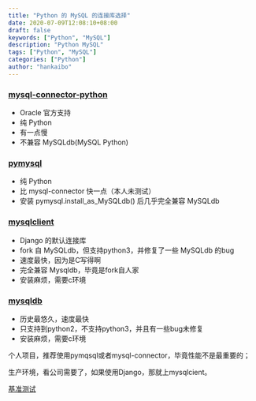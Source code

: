 ```yaml
---
title: "Python 的 MySQL 的连接库选择"
date: 2020-07-09T12:08:10+08:00
draft: false
keywords: ["Python", "MySQL"]
description: "Python MySQL"
tags: ["Python", "MySQL"]
categories: ["Python"]
author: "hankaibo"
---
```


### [mysql-connector-python](https://pypi.org/project/mysql-connector-python/)
- Oracle 官方支持
- 纯 Python
- 有一点慢
- 不兼容 MySQLdb(MySQL Python)

### [pymysql](https://pypi.org/project/PyMySQL/)
- 纯 Python
- 比 mysql-connector 快一点（本人未测试）
- 安装 pymysql.install_as_MySQLdb() 后几乎完全兼容 MySQLdb

### [mysqlclient](https://pypi.org/project/mysqlclient/)
- Django 的默认连接库
- fork 自 MySQLdb，但支持python3，并修复了一些 MySQLdb 的bug
- 速度最快，因为是C写得啊
- 完全兼容 Mysqldb，毕竟是fork自人家
- 安装麻烦，需要c环境

### [mysqldb](https://pypi.org/project/MySQL-python/)
- 历史最悠久，速度最快
- 只支持到python2，不支持python3，并且有一些bug未修复
- 安装麻烦，需要c环境

个人项目，推荐使用pymqsql或者mysql-connector，毕竟性能不是最重要的；

生产环境，看公司需要了，如果使用Django，那就上mysqlcient。

[基准测试](https://github.com/methane/mysql-driver-benchmarks)

